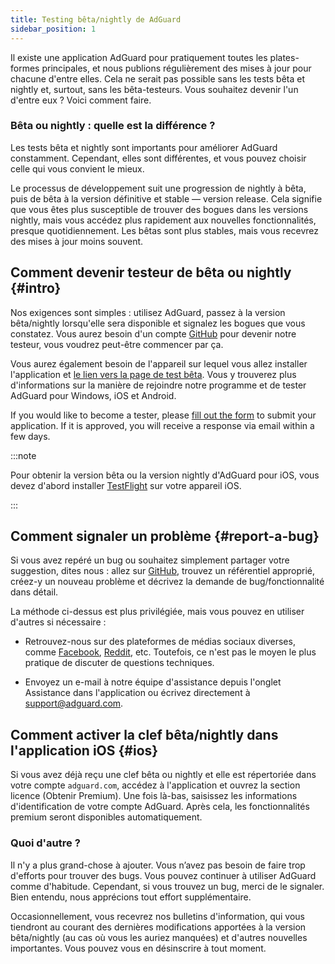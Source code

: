 ```yaml
---
title: Testing bêta/nightly de AdGuard
sidebar_position: 1
---
```


Il existe une application AdGuard pour pratiquement toutes les plates-formes principales, et nous publions régulièrement des mises à jour pour chacune d'entre elles. Cela ne serait pas possible sans les tests bêta et nightly et, surtout, sans les bêta-testeurs. Vous souhaitez devenir l'un d'entre eux ? Voici comment faire.

### Bêta ou nightly : quelle est la différence ?

Les tests bêta et nightly sont importants pour améliorer AdGuard constamment. Cependant, elles sont différentes, et vous pouvez choisir celle qui vous convient le mieux.

Le processus de développement suit une progression de nightly à bêta, puis de bêta à la version définitive et stable — version release. Cela signifie que vous êtes plus susceptible de trouver des bogues dans les versions nightly, mais vous accédez plus rapidement aux nouvelles fonctionnalités, presque quotidiennement. Les bêtas sont plus stables, mais vous recevrez des mises à jour moins souvent.

## Comment devenir testeur de bêta ou nightly {#intro}

Nos exigences sont simples : utilisez AdGuard, passez à la version bêta/nightly lorsqu'elle sera disponible et signalez les bogues que vous constatez. Vous aurez besoin d'un compte [GitHub](https://github.com/) pour devenir notre testeur, vous voudrez peut-être commencer par ça.

Vous aurez également besoin de l'appareil sur lequel vous allez installer l'application et [le lien vers la page de test bêta](https://adguard.com/beta.html). Vous y trouverez plus d'informations sur la manière de rejoindre notre programme et de tester AdGuard pour Windows, iOS et Android.

If you would like to become a tester, please [fill out the form](https://surveys.adguard.com/beta_testing_program/form.html) to submit your application. If it is approved, you will receive a response via email within a few days.

:::note

Pour obtenir la version bêta ou la version nightly d'AdGuard pour iOS, vous devez d'abord installer [TestFlight](https://apps.apple.com/app/testflight/id899247664) sur votre appareil iOS.

:::

## Comment signaler un problème {#report-a-bug}

Si vous avez repéré un bug ou souhaitez simplement partager votre suggestion, dites nous : allez sur [GitHub](https://github.com/AdguardTeam/), trouvez un référentiel approprié, créez-y un nouveau problème et décrivez la demande de bug/fonctionnalité dans détail.

La méthode ci-dessus est plus privilégiée, mais vous pouvez en utiliser d'autres si nécessaire :

- Retrouvez-nous sur des plateformes de médias sociaux diverses, comme [Facebook](https://www.facebook.com/AdguardFr/), [Reddit](https://www.reddit.com/r/Adguard/), etc. Toutefois, ce n'est pas le moyen le plus pratique de discuter de questions techniques.

- Envoyez un e-mail à notre équipe d'assistance depuis l'onglet Assistance dans l'application ou écrivez directement à [support@adguard.com](mailto:support@adguard.com).

## Comment activer la clef bêta/nightly dans l'application iOS {#ios}

Si vous avez déjà reçu une clef bêta ou nightly et elle est répertoriée dans votre compte `adguard.com`, accédez à l'application et ouvrez la section licence (Obtenir Premium). Une fois là-bas, saisissez les informations d'identification de votre compte AdGuard. Après cela, les fonctionnalités premium seront disponibles automatiquement.

### Quoi d'autre ?

Il n'y a plus grand-chose à ajouter. Vous n’avez pas besoin de faire trop d'efforts pour trouver des bugs. Vous pouvez continuer à utiliser AdGuard comme d'habitude. Cependant, si vous trouvez un bug, merci de le signaler. Bien entendu, nous apprécions tout effort supplémentaire.

Occasionnellement, vous recevrez nos bulletins d'information, qui vous tiendront au courant des dernières modifications apportées à la version bêta/nightly (au cas où vous les auriez manquées) et d'autres nouvelles importantes. Vous pouvez vous en désinscrire à tout moment.
